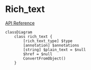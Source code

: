 # Rich_text

[API Reference](https://developers.notion.com/reference/rich-text)

```mermaid
classDiagram
    class rich_text {
        [rich_text_type] $type
        [annotation] $annotations
        [string] $plain_text = $null
        $href = $null
        ConvertFromObject()
    }   
```
